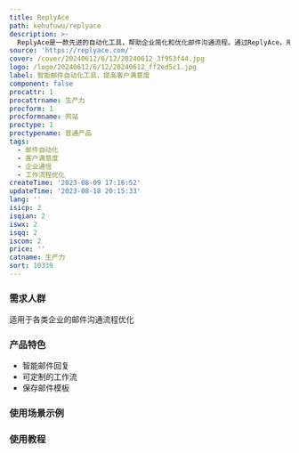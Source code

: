 ```yaml
---
title: ReplyAce
path: kehufuwu/replyace
description: >-
  ReplyAce是一款先进的自动化工具，帮助企业简化和优化邮件沟通流程。通过ReplyAce，用户可以自动化回复客户的查询和邮件，减少响应时间，提高客户满意度。ReplyAce提供了智能邮件回复、可定制的工作流、保存邮件模板等功能。适用于各种企业，让您专注于更重要的事务。我们提供灵活的定价计划，详情请查看官方网站。
source: 'https://replyace.com/'
cover: /cover/20240612/6/12/20240612_3f953f44.jpg
logo: /logo/20240612/6/12/20240612_ff2ed5c1.jpg
label: 智能邮件自动化工具，提高客户满意度
component: false
procattr: 1
procattrname: 生产力
procform: 1
procformname: 网站
proctype: 1
proctypename: 普通产品
tags:
  - 邮件自动化
  - 客户满意度
  - 企业通信
  - 工作流程优化
createTime: '2023-08-09 17:16:52'
updateTime: '2023-08-18 20:15:33'
lang: ''
isicp: 2
isqian: 2
iswx: 2
isqq: 2
iscom: 2
price: ''
catname: 生产力
sort: 10339
---
```




### 需求人群
适用于各类企业的邮件沟通流程优化

### 产品特色
- 智能邮件回复
- 可定制的工作流
- 保存邮件模板

### 使用场景示例


### 使用教程


  
